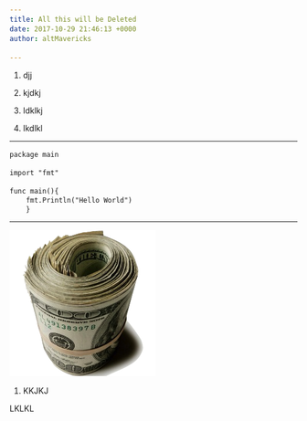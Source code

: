 ```yaml
---
title: All this will be Deleted
date: 2017-10-29 21:46:13 +0000
author: altMavericks

---
```

1. djj

2. kjdkj

3. ldklkj

4. lkdlkl

---

    package main 
    
    import "fmt"
    
    func main(){
    	fmt.Println("Hello World")
        }
        
        

---

![](/uploads/2017/10/29/dollars.png)

1. KKJKJ

LKLKL